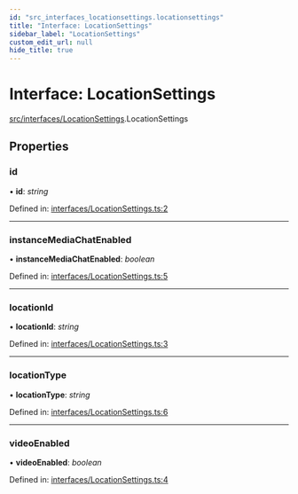 ```yaml
---
id: "src_interfaces_locationsettings.locationsettings"
title: "Interface: LocationSettings"
sidebar_label: "LocationSettings"
custom_edit_url: null
hide_title: true
---
```


# Interface: LocationSettings

[src/interfaces/LocationSettings](../modules/src_interfaces_locationsettings.md).LocationSettings

## Properties

### id

• **id**: *string*

Defined in: [interfaces/LocationSettings.ts:2](https://github.com/xr3ngine/xr3ngine/blob/7e8e151f1/packages/common/src/interfaces/LocationSettings.ts#L2)

___

### instanceMediaChatEnabled

• **instanceMediaChatEnabled**: *boolean*

Defined in: [interfaces/LocationSettings.ts:5](https://github.com/xr3ngine/xr3ngine/blob/7e8e151f1/packages/common/src/interfaces/LocationSettings.ts#L5)

___

### locationId

• **locationId**: *string*

Defined in: [interfaces/LocationSettings.ts:3](https://github.com/xr3ngine/xr3ngine/blob/7e8e151f1/packages/common/src/interfaces/LocationSettings.ts#L3)

___

### locationType

• **locationType**: *string*

Defined in: [interfaces/LocationSettings.ts:6](https://github.com/xr3ngine/xr3ngine/blob/7e8e151f1/packages/common/src/interfaces/LocationSettings.ts#L6)

___

### videoEnabled

• **videoEnabled**: *boolean*

Defined in: [interfaces/LocationSettings.ts:4](https://github.com/xr3ngine/xr3ngine/blob/7e8e151f1/packages/common/src/interfaces/LocationSettings.ts#L4)
